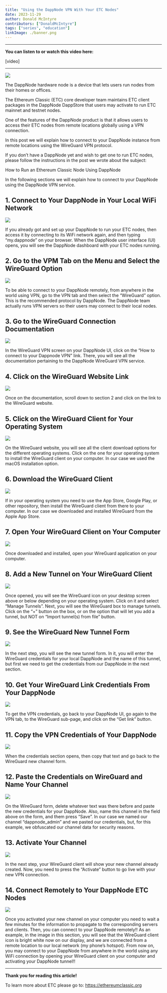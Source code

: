 ```yaml
---
title: "Using the DappNode VPN With Your ETC Nodes"
date: 2023-11-29
author: Donald McIntyre
contributors: ["DonaldMcIntyre"]
tags: ["series", "education"]
linkImage: ./banner.png
---
```


---
**You can listen to or watch this video here:**

[video]

---

![](./0.png)

The DappNode hardware node is a device that lets users run nodes from their homes or offices. 

The Ethereum Classic (ETC) core developer team maintains ETC client packages in the DappNode DappStore that users may activate to run ETC mainnet and testnet nodes.

One of the features of the DappNode product is that it allows users to access their ETC nodes from remote locations globally using a VPN connection.

In this post we will explain how to connect to your DappNode instance from remote locations using the WireGuard VPN protocol.

If you don’t have a DappNode yet and wish to get one to run ETC nodes, please follow the instructions in the post we wrote about the subject:

How to Run an Ethereum Classic Node Using DappNode

In the following sections we will explain how to connect to your DappNode using the DappNode VPN service.

## 1. Connect to Your DappNode in Your Local WiFi Network

![](./1.png)

If you already got and set up your DappNode to run your ETC nodes, then access it by connecting to its WiFi network again, and then typing “my.dappnode” on your browser. When the DappNode user interface (UI) opens, you will see the DappNode dashboard with your ETC nodes running.

## 2. Go to the VPM Tab on the Menu and Select the WireGuard Option

![](./2.png)

To be able to connect to your DappNode remotely, from anywhere in the world using VPN, go to the VPN tab and then select the “WireGuard” option. This is the recommended protocol by DappNode. The DappNode team actually runs VPN servers so their users may connect to their local nodes.

## 3. Go to the WireGuard Connection Documentation

![](./3.png)

In the WireGuard VPN screen on your DappNode UI, click on the “How to connect to your Dappnode VPN” link. There, you will see all the documentation pertaining to the DappNode WireGuard VPN service.

## 4. Click on the WireGuard Website Link

![](./4.png)

Once on the documentation, scroll down to section 2 and click on the link to the WireGuard website.

## 5. Click on the WireGuard Client for Your Operating System 

![](./5.png)

On the WireGuard website, you will see all the client download options for the different operating systems. Click on the one for your operating system to install the WireGuard client on your computer. In our case we used the macOS installation option.

## 6. Download the WireGuard Client

![](./6.png)

If in your operating system you need to use the App Store, Google Play, or other repository, then install the WireGuard client from there to your computer. In our case we downloaded and installed WireGuard from the Apple App Store.

## 7. Open Your WireGuard Client on Your Computer

![](./7.png)

Once downloaded and installed, open your WireGuard application on your computer.

## 8. Add a New Tunnel on Your WireGuard Client

![](./8.png)

Once opened, you will see the WireGuard icon on your desktop screen above or below depending on your operating system. Click on it and select “Manage Tunnels”. Next, you will see the WireGuard box to manage tunnels. Click on the “+” button on the box, or on the option that will let you add a tunnel, but NOT on “Import tunnel(s) from file” button.

## 9. See the WireGuard New Tunnel Form 

![](./9.png)

In the next step, you will see the new tunnel form. In it, you will enter the WireGuard credentials for your local DappNode and the name of this tunnel, but first we need to get the credentials from our DappNode in the next section.

## 10. Get Your WireGuard Link Credentials From Your DappNode

![](./10.png)

To get the VPN credentials, go back to your DappNode UI, go again to the VPN tab, to the WireGuard sub-page, and click on the “Get link” button.

## 11. Copy the VPN Credentials of Your DappNode

![](./11.png)

When the credentials section opens, then copy that text and go back to the WireGuard new channel form.

## 12. Paste the Credentials on WireGuard and Name Your Channel

![](./12.png)

On the WireGuard form, delete whatever text was there before and paste the new credentials for your DappNode. Also, name this channel in the field above on the form, and them press “Save”. In our case we named our channel “dappnode_admin” and we pasted our credentials, but, for this example, we obfuscated our channel data for security reasons.

## 13. Activate Your Channel

![](./13.png)

In the next step, your WireGuard client will show your new channel already created. Now, you need to press the “Activate” button to go live with your new VPN connection.

## 14. Connect Remotely to Your DappNode ETC Nodes

![](./14.png)

Once you activated your new channel on your computer you need to wait a few minutes for the information to propagate to the corresponding servers and clients. Then, you can connect to your DappNode remotely!! As an example, in the image in this section, you will see that the WireGuard client icon is bright white now on our display, and we are connected from a remote location to our local network (my phone’s hotspot). From now on, you may connect to your DappNode from anywhere in the world using any WiFi connection by opening your WireGuard client on your computer and activating your DappNode tunnel!!

---

**Thank you for reading this article!**

To learn more about ETC please go to: https://ethereumclassic.org
